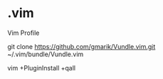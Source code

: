 .vim
====

Vim Profile

git clone https://github.com/gmarik/Vundle.vim.git ~/.vim/bundle/Vundle.vim

vim +PluginInstall +qall
